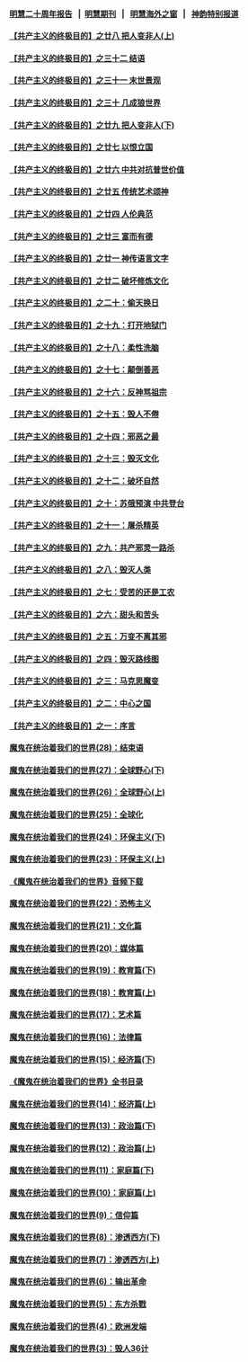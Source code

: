 #### [明慧二十周年报告](https://github.com/gfw-breaker/mh-reports/blob/master/README.md?t=07210421) &nbsp;&nbsp;|&nbsp;&nbsp;[明慧期刊](https://github.com/gfw-breaker/mh-qikan) &nbsp;&nbsp;|&nbsp;&nbsp; [明慧海外之窗](https://github.com/gfw-breaker/mh-news/blob/master/README.md?t=07210421) &nbsp;&nbsp;|&nbsp;&nbsp; [神韵特别报道](https://github.com/gfw-breaker/mh-news/blob/master/shenyun.md?t=07210421) 

#### [【共产主义的终极目的】之廿八 把人变非人(上)](../pages/nsc422/n11340492.md?t=07210421) 

#### [【共产主义的终极目的】之三十二 结语](../pages/nsc422/n11360535.md?t=07210421) 

#### [【共产主义的终极目的】之三十一 末世景观](../pages/nsc422/n11351129.md?t=07210421) 

#### [【共产主义的终极目的】之三十 几成狼世界](../pages/nsc422/n11348280.md?t=07210421) 

#### [【共产主义的终极目的】之廿九 把人变非人(下)](../pages/nsc422/n11344140.md?t=07210421) 

#### [【共产主义的终极目的】之廿七 以恨立国](../pages/nsc422/n11336944.md?t=07210421) 

#### [【共产主义的终极目的】之廿六 中共对抗普世价值](../pages/nsc422/n11324785.md?t=07210421) 

#### [【共产主义的终极目的】之廿五 传统艺术颂神](../pages/nsc422/n11296396.md?t=07210421) 

#### [【共产主义的终极目的】之廿四 人伦典范](../pages/nsc422/n11296397.md?t=07210421) 

#### [【共产主义的终极目的】之廿三 富而有德](../pages/nsc422/n11283598.md?t=07210421) 

#### [【共产主义的终极目的】之廿一 神传语言文字](../pages/nsc422/n11263265.md?t=07210421) 

#### [【共产主义的终极目的】之廿二 破坏修炼文化](../pages/nsc422/n11245728.md?t=07210421) 

#### [【共产主义的终极目的】之二十：偷天换日](../pages/nsc422/n11238846.md?t=07210421) 

#### [【共产主义的终极目的】之十九：打开地狱门](../pages/nsc422/n11206376.md?t=07210421) 

#### [【共产主义的终极目的】之十八：柔性洗脑](../pages/nsc422/n11199994.md?t=07210421) 

#### [【共产主义的终极目的】之十七：颠倒善恶](../pages/nsc422/n11179782.md?t=07210421) 

#### [【共产主义的终极目的】之十六：反神骂祖宗](../pages/nsc422/n11166798.md?t=07210421) 

#### [【共产主义的终极目的】之十五：毁人不倦](../pages/nsc422/n11166792.md?t=07210421) 

#### [【共产主义的终极目的】之十四：邪恶之最](../pages/nsc422/n11150249.md?t=07210421) 

#### [【共产主义的终极目的】之十三：毁灭文化](../pages/nsc422/n11135227.md?t=07210421) 

#### [【共产主义的终极目的】之十二：破坏自然](../pages/nsc422/n11135214.md?t=07210421) 

#### [【共产主义的终极目的】之十：苏俄预演 中共登台](../pages/nsc422/n11118424.md?t=07210421) 

#### [【共产主义的终极目的】之十一：屠杀精英](../pages/nsc422/n11118442.md?t=07210421) 

#### [【共产主义的终极目的】之九：共产邪灵一路杀](../pages/nsc422/n11114139.md?t=07210421) 

#### [【共产主义的终极目的】之八：毁灭人类](../pages/nsc422/n11108503.md?t=07210421) 

#### [【共产主义的终极目的】之七：受苦的还是工农](../pages/nsc422/n11101809.md?t=07210421) 

#### [【共产主义的终极目的】之六：甜头和苦头](../pages/nsc422/n11096971.md?t=07210421) 

#### [【共产主义的终极目的】之五：万变不离其邪](../pages/nsc422/n11091285.md?t=07210421) 

#### [【共产主义的终极目的】之四：毁灭路线图](../pages/nsc422/n11086284.md?t=07210421) 

#### [【共产主义的终极目的】之三：马克思魔变](../pages/nsc422/n11061941.md?t=07210421) 

#### [【共产主义的终极目的】之二：中心之国](../pages/nsc422/n11047728.md?t=07210421) 

#### [【共产主义的终极目的】之一：序言](../pages/nsc422/n11086077.md?t=07210421) 

#### [魔鬼在统治着我们的世界(28)：结束语](../pages/nsc422/n10936246.md?t=07210421) 

#### [魔鬼在统治着我们的世界(27)：全球野心(下)](../pages/nsc422/n10928319.md?t=07210421) 

#### [魔鬼在统治着我们的世界(26)：全球野心(上)](../pages/nsc422/n10900318.md?t=07210421) 

#### [魔鬼在统治着我们的世界(25)：全球化](../pages/nsc422/n10788205.md?t=07210421) 

#### [魔鬼在统治着我们的世界(24)：环保主义(下)](../pages/nsc422/n10695307.md?t=07210421) 

#### [魔鬼在统治着我们的世界(23)：环保主义(上)](../pages/nsc422/n10688613.md?t=07210421) 

#### [《魔鬼在统治着我们的世界》音频下载](../pages/nsc422/n10635553.md?t=07210421) 

#### [魔鬼在统治着我们的世界(22)：恐怖主义](../pages/nsc422/n10614727.md?t=07210421) 

#### [魔鬼在统治着我们的世界(21)：文化篇](../pages/nsc422/n10597706.md?t=07210421) 

#### [魔鬼在统治着我们的世界(20)：媒体篇](../pages/nsc422/n10586579.md?t=07210421) 

#### [魔鬼在统治着我们的世界(19)：教育篇(下)](../pages/nsc422/n10564808.md?t=07210421) 

#### [魔鬼在统治着我们的世界(18)：教育篇(上)](../pages/nsc422/n10526970.md?t=07210421) 

#### [魔鬼在统治着我们的世界(17)：艺术篇](../pages/nsc422/n10499093.md?t=07210421) 

#### [魔鬼在统治着我们的世界(16)：法律篇](../pages/nsc422/n10485969.md?t=07210421) 

#### [魔鬼在统治着我们的世界(15)：经济篇(下)](../pages/nsc422/n10469975.md?t=07210421) 

#### [《魔鬼在统治着我们的世界》全书目录](../pages/nsc422/n10464261.md?t=07210421) 

#### [魔鬼在统治着我们的世界(14)：经济篇(上)](../pages/nsc422/n10457370.md?t=07210421) 

#### [魔鬼在统治着我们的世界(13)：政治篇(下)](../pages/nsc422/n10448270.md?t=07210421) 

#### [魔鬼在统治着我们的世界(12)：政治篇(上)](../pages/nsc422/n10444576.md?t=07210421) 

#### [魔鬼在统治着我们的世界(11)：家庭篇(下)](../pages/nsc422/n10440961.md?t=07210421) 

#### [魔鬼在统治着我们的世界(10)：家庭篇(上)](../pages/nsc422/n10435448.md?t=07210421) 

#### [魔鬼在统治着我们的世界(9)：信仰篇](../pages/nsc422/n10432159.md?t=07210421) 

#### [魔鬼在统治着我们的世界(8)：渗透西方(下)](../pages/nsc422/n10429603.md?t=07210421) 

#### [魔鬼在统治着我们的世界(7)：渗透西方(上)](../pages/nsc422/n10426013.md?t=07210421) 

#### [魔鬼在统治着我们的世界(6)：输出革命](../pages/nsc422/n10421536.md?t=07210421) 

#### [魔鬼在统治着我们的世界(5)：东方杀戮](../pages/nsc422/n10417707.md?t=07210421) 

#### [魔鬼在统治着我们的世界(4)：欧洲发端](../pages/nsc422/n10414890.md?t=07210421) 

#### [魔鬼在统治着我们的世界(3)：毁人36计](../pages/nsc422/n10411583.md?t=07210421) 

